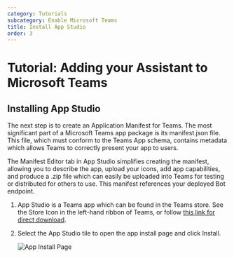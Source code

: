 ```yaml
---
category: Tutorials
subcategory: Enable Microsoft Teams
title: Install App Studio
order: 3
---
```


# Tutorial: Adding your Assistant to Microsoft Teams

## Installing App Studio

The next step is to create an Application Manifest for Teams. The most significant part of a Microsoft Teams app package is its manifest.json file. This file, which must conform to the Teams App schema, contains metadata which allows Teams to correctly present your app to users.

The Manifest Editor tab in App Studio simplifies creating the manifest, allowing you to describe the app, upload your icons, add app capabilities, and produce a .zip file which can easily be uploaded into Teams for testing or distributed for others to use. This manifest references your deployed Bot endpoint.

1. App Studio is a Teams app which can be found in the Teams store. See the Store Icon in the left-hand ribbon of Teams, or follow [this link for direct download](https://aka.ms/InstallTeamsAppStudio).
2. Select the App Studio tile to open the app install page and click Install.

    ![App Install Page]({{site.baseurl}}/assets/images/teamsappstudioconfiguration.png)